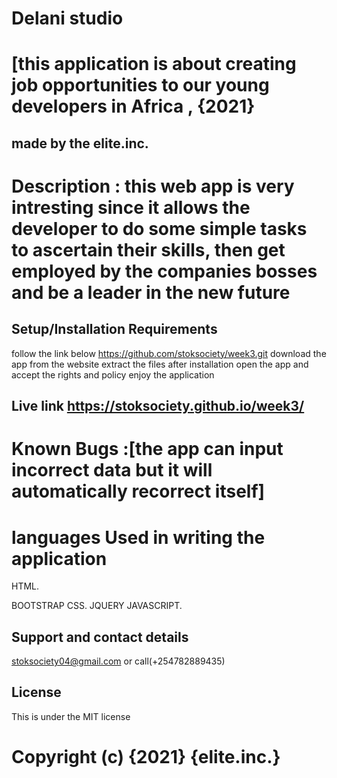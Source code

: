 # Delani studio
# [this application is about creating job opportunities to our young developers in Africa , {2021}
## made by the elite.inc.
# Description : this web app is very intresting since it allows the developer to do some simple tasks to ascertain their skills, then get employed by the companies bosses and be a leader in the new future
## Setup/Installation Requirements
follow the link below https://github.com/stoksociety/week3.git
download the app from the website
extract the files after installation
open the app and accept the rights and policy
enjoy the application
## Live link https://stoksociety.github.io/week3/


# Known Bugs :[the app can input incorrect data but it will automatically recorrect itself]
# languages Used in writing the application
HTML.

BOOTSTRAP
CSS.
JQUERY
JAVASCRIPT.

## Support and contact details
stoksociety04@gmail.com or call(+254782889435)

## License
This is under the MIT license

# Copyright (c) {2021} {elite.inc.}